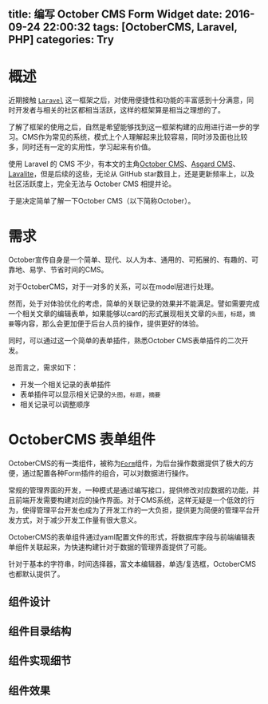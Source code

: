 title: 编写 October CMS Form Widget
date: 2016-09-24 22:00:32
tags: [OctoberCMS, Laravel, PHP]
categories: Try
---

# 概述

近期接触 [`Laravel`](https://laravel.com/) 这一框架之后，对使用便捷性和功能的丰富感到十分满意，同时开发者与相关的社区都相当活跃，这样的框架算是相当之理想的了。

了解了框架的使用之后，自然是希望能够找到这一框架构建的应用进行进一步的学习。CMS作为常见的系统，模式上个人理解起来比较容易，同时涉及面也比较多，同时还有一定的实用性，学习起来有价值。

使用 Laravel 的 CMS 不少，有本文的主角[October CMS](https://github.com/octobercms/october)、[Asgard CMS](https://github.com/AsgardCms)、[Lavalite](https://github.com/LavaLite/cms)，但是后续的这些，无论从 GitHub star数目上，还是更新频率上，以及社区活跃度上，完全无法与 October CMS 相提并论。

于是决定简单了解一下October CMS（以下简称October）。

# 需求

October宣传自身是一个简单、现代、以人为本、通用的、可拓展的、有趣的、可靠地、易学、节省时间的CMS。

对于OctoberCMS，对于一对多的关系，可以在model层进行处理。

然而，处于对体验优化的考虑，简单的关联记录的效果并不能满足。譬如需要完成一个相关文章的编辑表单，如果能够以card的形式展现相关文章的`头图`，`标题`，`摘要`等内容，那么会更加便于后台人员的操作，提供更好的体验。

同时，可以通过这一个简单的表单插件，熟悉October CMS表单插件的二次开发。

总而言之，需求如下：

+ 开发一个相关记录的表单插件
+ 表单插件可以显示相关记录的`头图`，`标题`，`摘要`
+ 相关记录可以调整顺序

# OctoberCMS 表单组件

OctoberCMS的有一类组件，被称为[`Form`](https://octobercms.com/docs/backend/forms)组件，为后台操作数据提供了极大的方便，通过配置各种Form插件的组合，可以对数据进行操作。

常规的管理界面的开发，一种模式是通过编写接口，提供修改对应数据的功能，并且前端开发需要构建对应的操作界面。对于CMS系统，这样无疑是一个低效的行为，使得管理平台开发也成为了开发工作的一大负担，提供更为简便的管理平台开发方式，对于减少开发工作量有很大意义。

OctoberCMS的表单组件通过yaml配置文件的形式，将数据库字段与前端编辑表单组件关联起来，为快速构建针对于数据的管理界面提供了可能。

针对于基本的字符串，时间选择器，富文本编辑器，单选/复选框，OctoberCMS也都默认提供了。

## 组件设计

## 组件目录结构

## 组件实现细节

## 组件效果


